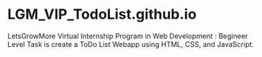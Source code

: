 # LGM_VIP_TodoList.github.io
LetsGrowMore Virtual Internship Program in Web Development : Begineer Level Task is create a ToDo List Webapp using HTML, CSS, and JavaScript.
